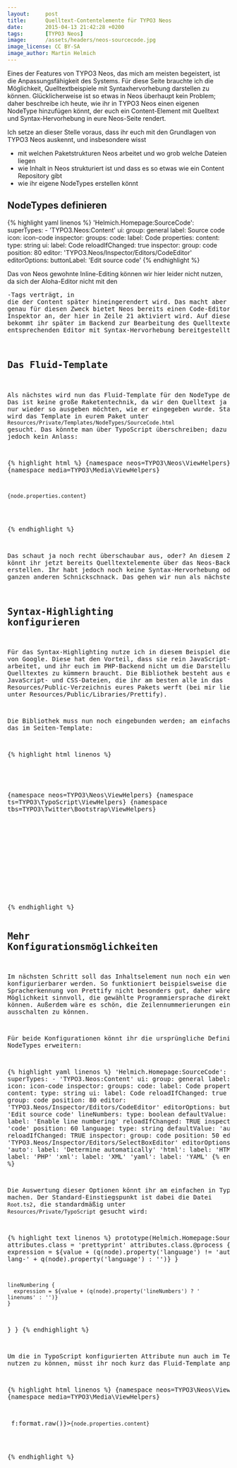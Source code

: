 ```yaml
---
layout:     post
title:      Quelltext-Contentelemente für TYPO3 Neos
date:       2015-04-13 21:42:28 +0200
tags:       [TYPO3 Neos]
image:      /assets/headers/neos-sourcecode.jpg
image_license: CC BY-SA
image_author: Martin Helmich
---
```

Eines der Features von TYPO3 Neos, das mich am meisten begeistert, ist die Anpassungsfähigkeit des Systems. Für diese Seite brauchte ich die Möglichkeit, Quelltextbeispiele mit Syntaxhervorhebung darstellen zu können. Glücklicherweise ist so etwas in Neos überhaupt kein Problem; daher beschreibe ich heute, wie ihr in TYPO3 Neos einen eigenen NodeType hinzufügen könnt, der euch ein Content-Element mit Quelltext und Syntax-Hervorhebung in eure Neos-Seite rendert.

Ich setze an dieser Stelle voraus, dass ihr euch mit den Grundlagen von TYPO3 Neos auskennt, und insbesondere wisst

  - mit welchen Paketstrukturen Neos arbeitet und wo grob welche Dateien liegen
  - wie Inhalt in Neos strukturiert ist und dass es so etwas wie ein Content Repository gibt
  - wie ihr eigene NodeTypes erstellen könnt

## NodeTypes definieren

{% highlight yaml linenos %}
'Helmich.Homepage:SourceCode':
  superTypes:
    - 'TYPO3.Neos:Content'
  ui:
    group: general
    label: Source code
    icon: icon-code
    inspector:
      groups:
        code:
          label: Code
  properties:
    content:
      type: string
      ui:
        label: Code
        reloadIfChanged: true
        inspector:
          group: code
          position: 80
          editor: 'TYPO3.Neos/Inspector/Editors/CodeEditor'
          editorOptions:
            buttonLabel: 'Edit source code'
{% endhighlight %}

Das von Neos gewohnte Inline-Editing können wir hier leider nicht nutzen, da sich der Aloha-Editor nicht mit den <pre>-Tags verträgt, in die der Content später hineingerendert wird. Das macht aber nichts, denn genau für diesen Zweck bietet Neos bereits einen Code-Editor für den Inspektor an, der hier in Zeile 21 aktiviert wird. Auf diese Weise bekommt ihr später im Backend zur Bearbeitung des Quelltextes einen entsprechenden Editor mit Syntax-Hervorhebung bereitgestellt.

## Das Fluid-Template

Als nächstes wird nun das Fluid-Template für den NodeType definiert. Das ist keine große Raketentechnik, da wir den Quelltext ja eigentlich nur wieder so ausgeben möchten, wie er eingegeben wurde. Standardmäßig wird das Template in eurem Paket unter `Resources/Private/Templates/NodeTypes/SourceCode.html` gesucht. Das könnte man über TypoScript überschreiben; dazu besteht hier jedoch kein Anlass:

{% highlight html %}
{namespace neos=TYPO3\Neos\ViewHelpers}
{namespace media=TYPO3\Media\ViewHelpers}

<pre class="prettyprint"><code>{node.properties.content}</code></pre>
{% endhighlight %}

Das schaut ja noch recht überschaubar aus, oder? An diesem Zeitpunkt könnt ihr jetzt bereits Quelltextelemente über das Neos-Backend erstellen. Ihr habt jedoch noch keine Syntax-Hervorhebung oder den ganzen anderen Schnickschnack. Das gehen wir nun als nächstes an.

## Syntax-Highlighting konfigurieren

Für das Syntax-Highlighting nutze ich in diesem Beispiel die [Prettify-Bibliothek][prettify] von Google. Diese hat den Vorteil, dass sie rein JavaScript-seitig arbeitet, und ihr euch im PHP-Backend nicht um die Darstellung des Quelltextes zu kümmern braucht. Die Bibliothek besteht aus einigen JavaScript- und CSS-Dateien, die ihr am besten alle in das Resources/Public-Verzeichnis eures Pakets werft (bei mir liegt alles unter Resources/Public/Libraries/Prettify).

Die Bibliothek muss nun noch eingebunden werden; am einfachsten geht das im Seiten-Template:

{% highlight html linenos %}
<!DOCTYPE html>
{namespace neos=TYPO3\Neos\ViewHelpers}
{namespace ts=TYPO3\TypoScript\ViewHelpers}
{namespace tbs=TYPO3\Twitter\Bootstrap\ViewHelpers}
<html>
<head>
    <f:section name="stylesheets">
        <!-- Put your stylesheet inclusions here, they will be included in your website by TypoScript -->
    </f:section>
    <f:section name="headScripts">
        <script type="text/javascript"
                src="{f:uri.resource(path:'Libraries/Prettify/run_prettify.js', package: 'Helmich.Homepage')}?skin=desert">
        </script>
    </f:section>
</head>
<body>
    <!-- ... -->
{% endhighlight %}

## Mehr Konfigurationsmöglichkeiten

Im nächsten Schritt soll das Inhaltselement nun noch ein wenig konfigurierbarer werden. So funktioniert beispielsweise die automatische Spracherkennung von Prettify nicht besonders gut, daher wäre eine Möglichkeit sinnvoll, die gewählte Programmiersprache direkt angeben zu können. Außerdem wäre es schön, die Zeilennummerierungen ein- und ausschalten zu können.

Für beide Konfigurationen könnt ihr die ursprüngliche Definition des NodeTypes erweitern:

{% highlight yaml linenos %}
'Helmich.Homepage:SourceCode':
  superTypes:
    - 'TYPO3.Neos:Content'
  ui:
    group: general
    label: Source code
    icon: icon-code
    inspector:
      groups:
        code:
          label: Code
  properties:
    content:
      type: string
      ui:
        label: Code
        reloadIfChanged: true
        inspector:
          group: code
          position: 80
          editor: 'TYPO3.Neos/Inspector/Editors/CodeEditor'
          editorOptions:
            buttonLabel: 'Edit source code'
    lineNumbers:
      type: boolean
      defaultValue: false
      ui:
        label: 'Enable line numbering'
        reloadIfChanged: TRUE
        inspector:
          group: 'code'
          position: 60
    language:
      type: string
      defaultValue: 'auto'
      ui:
        reloadIfChanged: TRUE
        inspector:
          group: code
          position: 50
          editor: 'TYPO3.Neos/Inspector/Editors/SelectBoxEditor'
          editorOptions:
            values:
              'auto':
                label: 'Determine automatically'
              'html':
                label: 'HTML'
              'php':
                label: 'PHP'
              'xml':
                label: 'XML'
              'yaml':
                label: 'YAML'
{% endhighlight %}

Die Auswertung dieser Optionen könnt ihr am einfachen in TypoScript machen. Der Standard-Einstiegspunkt ist dabei die Datei `Root.ts2`, die standardmäßig unter `Resources/Private/TypoScript` gesucht wird:

{% highlight text linenos %}
prototype(Helmich.Homepage:SourceCode) {
  attributes.class = 'prettyprint'
  attributes.class.@process {
    language {
      expression = ${value + (q(node).property('language') != 'auto' ? ' lang-' + q(node).property('language') : '')}
    }

    lineNumbering {
      expression = ${value + (q(node).property('lineNumbers') ? ' linenums' : '')}
    }
  }
}
{% endhighlight %}

Um die in TypoScript konfigurierten Attribute nun auch im Template nutzen zu können, müsst ihr noch kurz das Fluid-Template anpassen:

{% highlight html linenos %}
{namespace neos=TYPO3\Neos\ViewHelpers}
{namespace media=TYPO3\Media\ViewHelpers}

<pre {attributes -> f:format.raw()}><code>{node.properties.content}</code></pre>
{% endhighlight %}

[prettify]: https://code.google.com/p/google-code-prettify/
